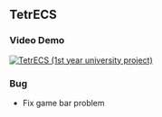 ## TetrECS ##
### Video Demo ###

[![TetrECS (1st year university project)](https://img.youtube.com/vi/kMNNyx5-0qI/0.jpg)](https://www.youtube.com/watch?v=kMNNyx5-0qI)

### Bug ###
- Fix game bar problem

